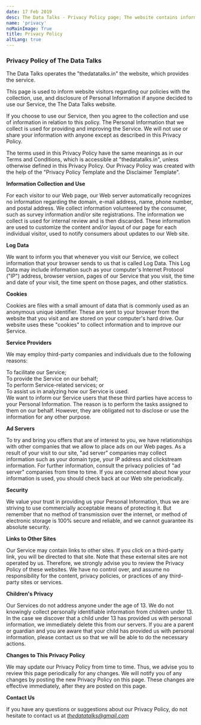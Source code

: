 ```yaml
---
date: 17 Feb 2019
desc: The Data Talks - Privacy Policy page; The website contains information about politics, economics, education & others.
name: 'privacy'
noMainImage: True
title: Privacy Policy
altLang: true
---
```


### Privacy Policy of The Data Talks

The Data Talks operates the "thedatatalks.in" the website,
which provides the service.

This page is used to inform website visitors regarding our policies with
the collection, use, and disclosure of Personal Information if anyone
decided to use our Service, the The Data Talks website.

If you choose to use our Service, then you agree to the collection and
use of information in relation to this policy. The Personal Information
that we collect is used for providing and improving the Service. We will
not use or share your information with anyone except as described in
this Privacy Policy.

The terms used in this Privacy Policy have the same meanings as in our
Terms and Conditions, which is accessible at "thedatatalks.in",
unless otherwise defined in this Privacy Policy. Our Privacy Policy was
created with the help of the "Privacy Policy Template and the Disclaimer
Template".

**Information Collection and Use**

For each visitor to our Web page, our Web server automatically
recognizes no information regarding the domain, e-mail address, name,
phone number, and postal address. We collect information volunteered by
the consumer, such as survey information and/or site registrations. The
information we collect is used for internal review and is then
discarded. These information are used to customize the content and/or
layout of our page for each individual visitor, used to notify consumers
about updates to our Web site.

**Log Data**

We want to inform you that whenever you visit our
Service, we collect information that your browser sends to us that is
called Log Data. This Log Data may include information such as your
computer's Internet Protocol ("IP") address, browser version, pages of
our Service that you visit, the time and date of your visit, the time
spent on those pages, and other statistics.

**Cookies**

Cookies are files with a small amount of data that is commonly used as
an anonymous unique identifier. These are sent to your browser from the
website that you visit and are stored on your computer's hard drive. Our
website uses these "cookies" to collect information and to improve our
Service.

**Service Providers**

We may employ third-party companies and individuals due to the following
reasons:

To facilitate our Service;  
To provide the Service on our behalf;  
To perform Service-related services; or  
To assist us in analyzing how our Service is used.  
We want to inform our Service users that these third parties have access
to your Personal Information. The reason is to perform the tasks
assigned to them on our behalf. However, they are obligated not to
disclose or use the information for any other purpose.

**Ad Servers**

To try and bring you offers that are of interest to you, we have
relationships with other companies that we allow to place ads on our Web
pages. As a result of your visit to our site, "ad server" companies may
collect information such as your domain type, your IP address and
clickstream information. For further information, consult the privacy
policies of "ad server" companies from time to time. If you are
concerned about how your information is used, you should check back at
our Web site periodically.

**Security**

We value your trust in providing us your Personal
Information, thus we are striving to use commercially acceptable means
of protecting it. But remember that no method of transmission over the
internet, or method of electronic storage is 100% secure and reliable,
and we cannot guarantee its absolute security.

**Links to Other Sites**

Our Service may contain links to other
sites. If you click on a third-party link, you will be directed to that
site. Note that these external sites are not operated by us. Therefore,
we strongly advise you to review the Privacy Policy of these websites.
We have no control over, and assume no responsibility for the content,
privacy policies, or practices of any third-party sites or services.

**Children's Privacy**

Our Services do not
address anyone under the age of 13. We do not knowingly collect
personally identifiable information from children under 13. In the case
we discover that a child under 13 has provided us with personal
information, we immediately delete this from our servers. If you are a
parent or guardian and you are aware that your child has provided us
with personal information, please contact us so that we will be able to
do the necessary actions.

**Changes to This Privacy Policy**

We may update our Privacy Policy from time to time. Thus, we advise you
to review this page periodically for any changes. We will notify you of
any changes by posting the new Privacy Policy on this page. These
changes are effective immediately, after they are posted on this page.

**Contact Us**

If you have any questions or suggestions about our
Privacy Policy, do not hesitate to contact us at
<a href="mailto: thedatatalks@gmail.com"><em><thedatatalks@gmail.com></em></a>


<style>

</style>
